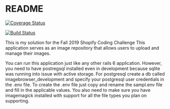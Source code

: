 # README

[![Coverage Status](https://coveralls.io/repos/github/shawn-higgins1/Shopify-fall2019-code-challenge/badge.svg?branch=master)](https://coveralls.io/github/shawn-higgins1/Shopify-fall2019-code-challenge?branch=master)

[![Build Status](https://travis-ci.com/shawn-higgins1/Shopify-fall2019-code-challenge.svg?branch=master)](https://travis-ci.com/shawn-higgins1/Shopify-fall2019-code-challenge)

This is my solution for the Fall 2019 Shopify Coding Challenge
This application serves as an image repository that allows users to upload
and manage their images.

You can run this application just like any other rails 6 application. However, you
need to have postregsql installed even in development because sqlite was running
into issue with active storage. For postgresql create a db called imagebrowser_development and specify your postgresql user credentials in the .env file. To create the .env file just copy and rename the sampl.env file and fill in the applicable values. You also need to make sure you have imagemagick installed with support
for all the file types you plan on supporting.
